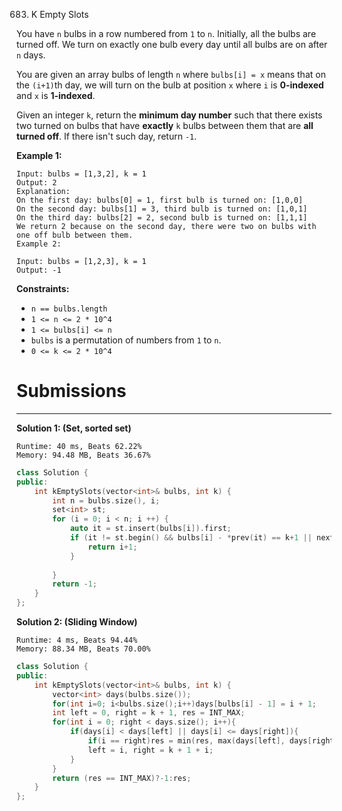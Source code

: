 683. K Empty Slots

You have `n` bulbs in a row numbered from `1` to `n`. Initially, all the bulbs are turned off. We turn on exactly one bulb every day until all bulbs are on after `n` days.

You are given an array bulbs of length `n` where `bulbs[i] = x` means that on the `(i+1)`th day, we will turn on the bulb at position `x` where `i` is **0-indexed** and `x` is **1-indexed**.

Given an integer `k`, return the **minimum day number** such that there exists two turned on bulbs that have **exactly** `k` bulbs between them that are **all turned off**. If there isn't such day, return `-1`.

 

**Example 1:**
```
Input: bulbs = [1,3,2], k = 1
Output: 2
Explanation:
On the first day: bulbs[0] = 1, first bulb is turned on: [1,0,0]
On the second day: bulbs[1] = 3, third bulb is turned on: [1,0,1]
On the third day: bulbs[2] = 2, second bulb is turned on: [1,1,1]
We return 2 because on the second day, there were two on bulbs with one off bulb between them.
Example 2:

Input: bulbs = [1,2,3], k = 1
Output: -1
```

**Constraints:**

* `n == bulbs.length`
* `1 <= n <= 2 * 10^4`
* `1 <= bulbs[i] <= n`
* `bulbs` is a permutation of numbers from `1` to `n`.
* `0 <= k <= 2 * 10^4`

# Submissions
---
**Solution 1: (Set, sorted set)**
```
Runtime: 40 ms, Beats 62.22%
Memory: 94.48 MB, Beats 36.67%
```
```c++
class Solution {
public:
    int kEmptySlots(vector<int>& bulbs, int k) {
        int n = bulbs.size(), i;
        set<int> st;
        for (i = 0; i < n; i ++) {
            auto it = st.insert(bulbs[i]).first;
            if (it != st.begin() && bulbs[i] - *prev(it) == k+1 || next(it) != st.end() && *next(it) - bulbs[i] == k+1) {
                return i+1;
            }
            
        }
        return -1;
    }
};
```

**Solution 2: (Sliding Window)**
```
Runtime: 4 ms, Beats 94.44%
Memory: 88.34 MB, Beats 70.00%
```
```c++
class Solution {
public:
    int kEmptySlots(vector<int>& bulbs, int k) {
        vector<int> days(bulbs.size());
        for(int i=0; i<bulbs.size();i++)days[bulbs[i] - 1] = i + 1;
        int left = 0, right = k + 1, res = INT_MAX;
        for(int i = 0; right < days.size(); i++){
            if(days[i] < days[left] || days[i] <= days[right]){   
                if(i == right)res = min(res, max(days[left], days[right]));    //we get a valid subarray
                left = i, right = k + 1 + i;
            }
        }
        return (res == INT_MAX)?-1:res;
    }
};
```
